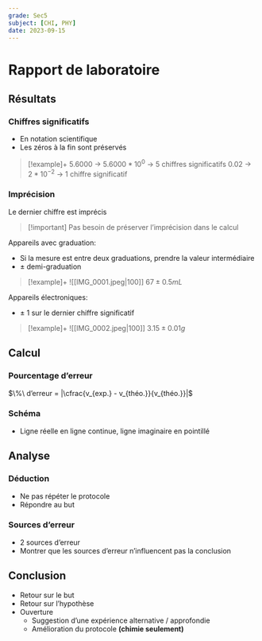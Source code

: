 ```yaml
---
grade: Sec5
subject: [CHI, PHY]
date: 2023-09-15
---
```


# Rapport de laboratoire

## Résultats

### Chiffres significatifs

- En notation scientifique
- Les zéros à la fin sont préservés

> [!example]+
> 5.6000 -> $5.6000 * 10^0$ -> 5 chiffres significatifs
> 0.02 -> $2 * 10^{-2}$ -> 1 chiffre significatif

### Imprécision

Le dernier chiffre est imprécis

> [!important] Pas besoin de préserver l’imprécision dans le calcul

Appareils avec graduation:

- Si la mesure est entre deux graduations, prendre la valeur intermédiaire
- $\pm$ demi-graduation

> [!example]+
> ![[IMG_0001.jpeg|100]] $67\pm0.5mL$

Appareils électroniques:

- $\pm$ 1 sur le dernier chiffre significatif

> [!example]+
> ![[IMG_0002.jpeg|100]] $3.15\pm0.01g$

## Calcul

### Pourcentage d’erreur

$\%\ d’erreur = |\cfrac{v_{exp.} - v_{théo.}}{v_{théo.}}|$

### Schéma

- Ligne réelle en ligne continue, ligne imaginaire en pointillé

## Analyse

### Déduction

- Ne pas répéter le protocole
- Répondre au but

### Sources d’erreur

- 2 sources d’erreur
- Montrer que les sources d’erreur n’influencent pas la conclusion

## Conclusion

- Retour sur le but
- Retour sur l’hypothèse
- Ouverture
	- Suggestion d’une expérience alternative / approfondie
	- Amélioration du protocole **(chimie seulement)**